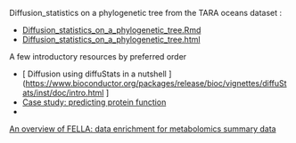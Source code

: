  Diffusion_statistics on a phylogenetic tree from the TARA oceans dataset :

* [ Diffusion_statistics_on_a_phylogenetic_tree.Rmd ](https://github.com/sib-swiss/summer-school-multiomics-data-analysis-and-integration/edit/master/topic_3/2-Diffusion-Statistics/Diffusion_statistics_on_a_phylogenetic_tree.Rmd )
* [ Diffusion_statistics_on_a_phylogenetic_tree.html ](https://github.com/sib-swiss/summer-school-multiomics-data-analysis-and-integration/edit/master/topic_3/2-Diffusion-Statistics/Diffusion_statistics_on_a_phylogenetic_tree.html ) 

A few introductory resources by preferred order

* [ Diffusion using diffuStats in a nutshell ](https://www.bioconductor.org/packages/release/bioc/vignettes/diffuStats/inst/doc/intro.html ]
* [ Case study: predicting protein function ]( https://www.bioconductor.org/packages/release/bioc/vignettes/diffuStats/inst/doc/diffuStats.pdf )
* 
[ An overview of FELLA: data enrichment for metabolomics summary data ]( https://www.bioconductor.org/packages/release/bioc/vignettes/FELLA/inst/doc/quickstart.html )
